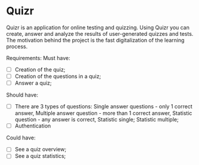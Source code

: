 # Quizr

Quizr is an application for online testing and quizzing. Using Quizr you can create, answer and analyze the results of user-generated quizzes and tests.
The motivation behind the project is the fast digitalization of the learning process.

Requirements:
	Must have:
- [ ] Creation of the quiz;
- [ ] Creation of the questions in a quiz;
- [ ] Answer a quiz;

Should have:
- [ ] There are 3 types of questions: 
Single answer questions - only 1 correct answer,
Multiple answer question - more than 1 correct answer,
Statistic question - any answer is correct,
Statistic single;
Statistic multiple;
- [ ] Authentication

Could have:
- [ ] See a quiz overview;
- [ ] See a quiz statistics;
